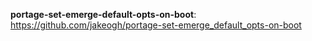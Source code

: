 **portage-set-emerge-default-opts-on-boot**: https://github.com/jakeogh/portage-set-emerge_default_opts-on-boot
